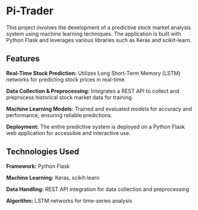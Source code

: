 # Pi-Trader

This project involves the development of a predictive stock market analysis system using machine learning techniques. The application is built with Python Flask and leverages various libraries such as Keras and scikit-learn.

## Features
**Real-Time Stock Prediction:** Utilizes Long Short-Term Memory (LSTM) networks for predicting stock prices in real-time.

**Data Collection & Preprocessing:** Integrates a REST API to collect and preprocess historical stock market data for training.

**Machine Learning Models:** Trained and evaluated models for accuracy and performance, ensuring reliable predictions.

**Deployment:** The entire predictive system is deployed on a Python Flask web application for accessible and interactive use.

## Technologies Used
**Framework:** Python Flask

**Machine Learning:** Keras, scikit-learn

**Data Handling:** REST API integration for data collection and preprocessing

**Algorithm:** LSTM networks for time-series analysis
